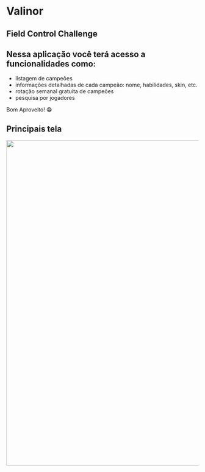 # Valinor
## Field Control Challenge

Nessa aplicação você terá acesso a funcionalidades como: 
---------------------------------------------------------------------------

* listagem de campeões
* informações detalhadas de cada campeão: nome, habilidades, skin, etc.
* rotação semanal gratuita de campeões 
* pesquisa por jogadores

Bom Aproveito! 😁

Principais tela
-----------------------------------------------------------------------------
<p>
  <img src="assets/home.jpeg" width="855"/>
</p>
